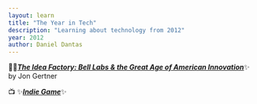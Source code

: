 ```yaml
---
layout: learn
title: "The Year in Tech"
description: "Learning about technology from 2012"
year: 2012
author: Daniel Dantas
---
```



📕✨[***The Idea Factory: Bell Labs & the Great Age of American Innovation***](https://en.wikipedia.org/wiki/The_Idea_Factory)✨ by Jon Gertner <!-- 1/6/2024 -->

📺 ✨[***Indie Game***](https://en.wikipedia.org/wiki/Indie_Game:_The_Movie)✨ <!-- 3/24/2017 -->


